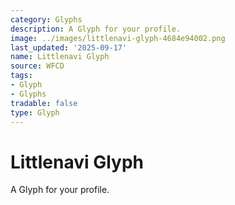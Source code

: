 ```yaml
---
category: Glyphs
description: A Glyph for your profile.
image: ../images/littlenavi-glyph-4684e94002.png
last_updated: '2025-09-17'
name: Littlenavi Glyph
source: WFCD
tags:
- Glyph
- Glyphs
tradable: false
type: Glyph
---
```


# Littlenavi Glyph

A Glyph for your profile.

